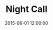 ---
layout: work
title: Night Call
date: 2015-06-01 12:00:00
category: lightworks
imageURL: /images/lightworks/night-call.jpg
thumbnailURL: /images/lightworks/night-call-thumbnail.jpg
medium: Automotive paints, clear cast acrylic, clear coat, custom board and flexi ply, LEDs, 24v power supply, electrical cable, 240v plug, micro controller
dimensions: 1618mm Ø x 74mm D
price: $ 19,500
sold: false
---